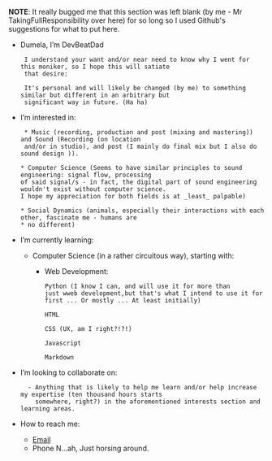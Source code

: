 **NOTE**: It really bugged me that this section was left blank (by me - Mr TakingFullResponsibility over here) 
for so long so I used Github's suggestions for what to put here.


* Dumela, I’m DevBeatDad

       I understand your want and/or near need to know why I went for this moniker, so I hope this will satiate 
       that desire:

       It's personal and will likely be changed (by me) to something similar but different in an arbitrary but 
       significant way in future. (Ha ha)

* I’m interested in:
  
       * Music (recording, production and post (mixing and mastering)) and Sound (Recording (on location 
       and/or in studio), and post (I mainly do final mix but I also do sound design )).
  
      * Computer Science (Seems to have similar principles to sound engineering: signal flow, processing 
      of said signal/s - in fact, the digital part of sound engineering wouldn't exist without computer science. 
      I hope my appreciation for both fields is at _least_ palpable)

      * Social Dynamics (animals, especially their interactions with each other, fascinate me - humans are 
      * no different)
 
* I’m currently learning:
  
    * Computer Science (in a rather circuitous way), starting with:

      * Web Development:

            Python (I know I can, and will use it for more than 
            just wweb development,but that's what I intend to use it for first ... Or mostly ... At least initially)

            HTML

            CSS (UX, am I right?!?!)

            Javascript

            Markdown


* I’m looking to collaborate on:

        - Anything that is likely to help me learn and/or help increase my expertise (ten thousand hours starts 
          somewhere, right?) in the aforementioned interests section and learning areas.


*  How to reach me: 

     * [Email](https://DevBeatDad@protonmail.com)
     * Phone N...ah, Just horsing around.
